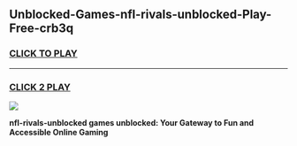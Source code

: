 
## Unblocked-Games-nfl-rivals-unblocked-Play-Free-crb3q
<h3>
<a href="https://premium76.site?title=nfl-rivals-unblocked&ref=10A">CLICK TO PLAY</a></h3>
<hr>

<h3>
<a href="https://premium76.site?title=nfl-rivals-unblocked&ref=10A">CLICK 2 PLAY</a>
  
</h3>

<a href="https://premium76.site?title=nfl-rivals-unblocked&ref=10A"><img src="https://clearcache.store/games.png"></a>


**nfl-rivals-unblocked games unblocked: Your Gateway to Fun and Accessible Online Gaming**
